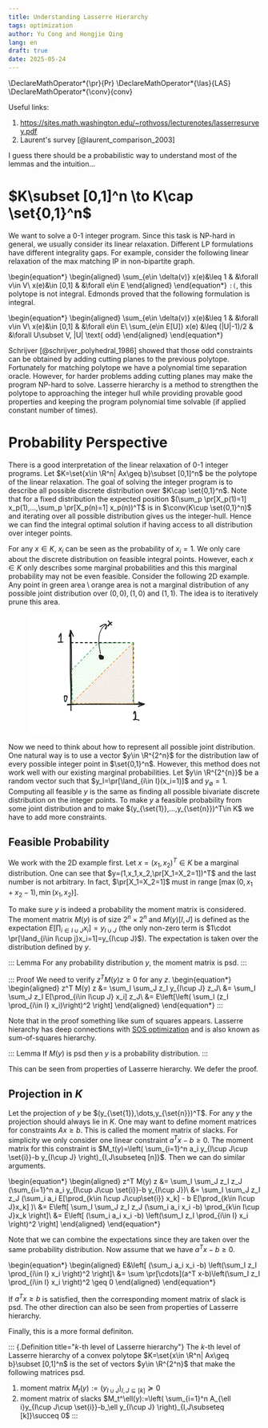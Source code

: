 ```yaml
---
title: Understanding Lasserre Hierarchy
tags: optimization
author: Yu Cong and Hongjie Qing
lang: en
draft: true
date: 2025-05-24
---
```


\DeclareMathOperator*{\pr}{Pr}
\DeclareMathOperator*{\las}{LAS}
\DeclareMathOperator*{\conv}{conv}

Useful links:

1. <https://sites.math.washington.edu/~rothvoss/lecturenotes/lasserresurvey.pdf>
2. Laurent's survey [@laurent_comparison_2003]

I guess there should be a probabilistic way to understand most of the lemmas and the intuition...

# $K\subset [0,1]^n \to K\cap \set{0,1}^n$

We want to solve a 0-1 integer program. Since this task is NP-hard in general, we usually consider its linear relaxation. Different LP formulations have different integrality gaps. For example, consider the following linear relaxation of the  max matching IP in non-bipartite graph.

\begin{equation*}
\begin{aligned}
\sum_{e\in \delta(v)} x(e)&\leq 1   &   &\forall v\in V\\
                    x(e)&\in [0,1]  &   &\forall e\in E
\end{aligned}
\end{equation*}
`:(`, this polytope is not integral. Edmonds proved that the following formulation is integral.

\begin{equation*}
\begin{aligned}
\sum_{e\in \delta(v)} x(e)&\leq 1   &   &\forall v\in V\\
                    x(e)&\in [0,1]  &   &\forall e\in E\\
\sum_{e\in E[U]} x(e) &\leq (|U|-1)/2 &  &\forall U\subset V, |U| \text{ odd}
\end{aligned}
\end{equation*}

Schrijver [@schrijver_polyhedral_1986] showed that those odd constraints can be obtained by adding cutting planes to the previous polytope. Fortunately for matching polytope we have a polynomial time separation oracle. However, for harder problems adding cutting planes may make the program NP-hard to solve. Lasserre hierarchy is a method to strengthen the polytope to approaching the integer hull while providing provable good properties and keeping the program polynomial time solvable (if applied constant number of times).

# Probability Perspective

There is a good interpretation of the linear relaxation of 0-1 integer programs. Let $K=\set{x\in \R^n| Ax\geq b}\subset [0,1]^n$ be the polytope of the linear relaxation. The goal of solving the integer program is to describe all possible discrete distribution over $K\cap \set{0,1}^n$. Note that for a fixed distribution the expected position $(\sum_p \pr[X_p(1)=1] x_p(1),...,\sum_p \pr[X_p(n)=1] x_p(n))^T$ is in $\conv(K\cup \set{0,1}^n)$ and iterating over all possible distribution gives us the integer-hull. Hence we can find the integral optimal solution if having access to all distribution over integer points.

For any $x\in K$, $x_i$ can be seen as the probability of $x_i=1$. 
We only care about the discrete distribution on feasible integral points. 
However, each $x\in K$ only describes some marginal probabilities and this this marginal probability may not be even feasible. Consider the following 2D example. Any point in $\text{green area}\setminus \text{orange area}$ is not a marginal distribution of any possible joint distribution over $(0,0),(1,0)$ and $(1,1)$. The idea is to iteratively prune this area.

<figure>
<img src="../images/lasserre/feasiblepoints.png" alt="2D example" style="width: 300px;" />
</figure>

Now we need to think about how to represent all possible joint distribution. One natural way is to use a vector $y\in \R^{2^n}$ for the distribution law of every possible integer point in $\set{0,1}^n$.
However, this method does not work well with our existing marginal probabilities. 
Let $y\in \R^{2^{n}}$ be a random vector such that $y_I=\pr[\land_{i\in I}(x_i=1)]$ and $y_\emptyset=1$. Computing all feasible $y$ is the same as finding all possible bivariate discrete distribution on the integer points.
To make $y$ a feasible probability from some joint distribution and to make $(y_{\set{1}},...,y_{\set{n}})^T\in K$ we have to add more constraints.

<!-- why psd? -->
## Feasible Probability

We work with the 2D example first. Let $x=(x_1,x_2)^T\in K$ be a marginal distribution. One can see that $y=(1,x_1,x_2,\pr[X_1=X_2=1])^T$ and the last number is not arbitrary. In fact, $\pr[X_1=X_2=1]$ must in range $[\max(0, x_1+x_2-1),\min(x_1,x_2)]$.

To make sure $y$ is indeed a probability the moment matrix is considered. The moment matrix $M(y)$ is of size $2^n \times 2^n$ and $M(y)[I,J]$ is defined as the expectation $E[\prod_{i\in I\cup J}x_i]=y_{I\cup J}$ (the only non-zero term is $1\cdot \pr[\land_{i\in I\cup j}x_i=1]=y_{I\cup J}$). The expectation is taken over the distribution defined by $y$.

::: Lemma
For any probability distribution $y$, the moment matrix is psd.
:::

::: Proof
We need to verify $z^T M(y) z\geq 0$ for any $z$.
\begin{equation*}
\begin{aligned}
z^T M(y) z    &= \sum_I \sum_J z_I y_{I\cup J} z_J\\
                    &= \sum_I \sum_J z_I E[\prod_{i\in I\cup J} x_i] z_J\\
                    &= E\left[\left( \sum_I (z_I \prod_{i\in I} x_i)\right)^2 \right]
\end{aligned}
\end{equation*}
:::

Note that in the proof something like sum of squares appears. Lasserre hierarchy has deep connections with [SOS optimization](https://en.wikipedia.org/wiki/Sum-of-squares_optimization) and is also known as sum-of-squares hierarchy.

::: Lemma
If $M(y)$ is psd then $y$ is a probability distribution.
:::

This can be seen from properties of Lasserre hierarchy. We defer the proof.

<!-- slacks? -->
## Projection in $K$

Let the projection of $y$ be $(y_{\set{1}},\dots,y_{\set{n}})^T$. For any $y$ the projection should always lie in $K$.
One may want to define moment matrices for constraints $Ax\geq b$. This is called the moment matrix of slacks. For simplicity we only consider one linear constraint $a^Tx-b\geq 0$. The moment matrix for this constraint is $M_t(y)=\left( \sum_{i=1}^n a_i y_{I\cup J\cup \set{i}}-b y_{I\cup J} \right)_{I,J\subseteq [n]}$. Then we can do similar arguments.

\begin{equation*}
\begin{aligned}
z^T M(y) z    &= \sum_I \sum_J z_I z_J (\sum_{i=1}^n a_i y_{I\cup J\cup \set{i}}-b y_{I\cup J})\\
                    &= \sum_I \sum_J z_I z_J (\sum_i a_i E[\prod_{k\in I\cup J\cup\set{i}} x_k] - b E[\prod_{k\in I\cup J}x_k] )\\
                    &= E\left[ \sum_I \sum_J z_I z_J (\sum_i a_i x_i -b) \prod_{k\in I\cup J}x_k \right]\\
                    &= E\left[ (\sum_i a_i x_i -b) \left(\sum_I z_I \prod_{i\in I} x_i \right)^2 \right]
\end{aligned}
\end{equation*}

Note that we can combine the expectations since they are taken over the same probability distribution. 
Now assume that we have $a^Tx-b\geq 0$.

\begin{equation*}
\begin{aligned}
 E&\left[ (\sum_i a_i x_i -b) \left(\sum_I z_I \prod_{i\in I} x_i \right)^2 \right]\\
    &= \sum \pr[\cdots](a^T x-b)\left(\sum_I z_I \prod_{i\in I} x_i \right)^2 \geq 0
\end{aligned}
\end{equation*}

If $a^Tx\geq b$ is satisfied, then the corresponding moment matrix of slack is psd. The other direction can also be seen from properties of Lasserre hierarchy.

Finally, this is a more formal definiton.

::: {.Definition title="$k$-th level of Lasserre hierarchy"}
The $k$-th level of Lasserre hierarchy of a convex polytope $K=\set{x\in \R^n| Ax\geq b}\subset [0,1]^n$ is the set of vectors $y\in \R^{2^n}$ that make the following matrices psd.

1. moment matrix $M_t(y):=(y_{I\cup J})_{I,J\subseteq [k]}\succeq 0$
2. moment matrix of slacks $M_t^\ell(y):=\left( \sum_{i=1}^n A_{\ell i}y_{I\cup J\cup \set{i}}-b_\ell y_{I\cup J} \right)_{I,J\subseteq [k]}\succeq 0$
:::